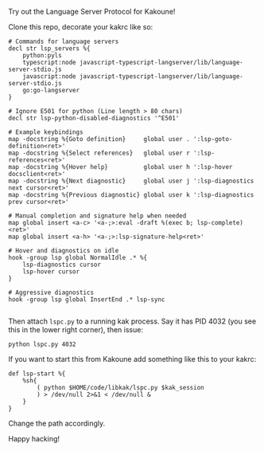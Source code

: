 Try out the Language Server Protocol for Kakoune!

Clone this repo, decorate your kakrc like so:

```kak
# Commands for language servers
decl str lsp_servers %{
    python:pyls
    typescript:node javascript-typescript-langserver/lib/language-server-stdio.js
    javascript:node javascript-typescript-langserver/lib/language-server-stdio.js
    go:go-langserver
}

# Ignore E501 for python (Line length > 80 chars)
decl str lsp-python-disabled-diagnostics '^E501'

# Example keybindings
map -docstring %{Goto definition}     global user . ':lsp-goto-definition<ret>'
map -docstring %{Select references}   global user r ':lsp-references<ret>'
map -docstring %{Hover help}          global user h ':lsp-hover docsclient<ret>'
map -docstring %{Next diagnostic}     global user j ':lsp-diagnostics next cursor<ret>'
map -docstring %{Previous diagnostic} global user k ':lsp-diagnostics prev cursor<ret>'

# Manual completion and signature help when needed
map global insert <a-c> '<a-;>:eval -draft %(exec b; lsp-complete)<ret>'
map global insert <a-h> '<a-;>:lsp-signature-help<ret>'

# Hover and diagnostics on idle
hook -group lsp global NormalIdle .* %{
    lsp-diagnostics cursor
    lsp-hover cursor
}

# Aggressive diagnostics
hook -group lsp global InsertEnd .* lsp-sync


```

Then attach `lspc.py` to a running kak process. Say it has PID 4032 (you see
this in the lower right corner), then issue:

    python lspc.py 4032

If you want to start this from Kakoune add something like this to your kakrc:

```kak
def lsp-start %{
    %sh{
        ( python $HOME/code/libkak/lspc.py $kak_session
        ) > /dev/null 2>&1 < /dev/null &
    }
}
```

Change the path accordingly.

Happy hacking!
